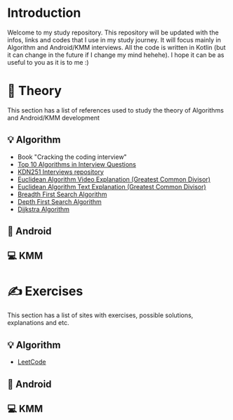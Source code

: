 # Introduction
Welcome to my study repository. This repository will be updated with the infos, links and codes that I use in my study journey. It will focus mainly in Algorithm and Android/KMM interviews. All the code is written in Kotlin (but it can change in the future if I change my mind hehehe). I hope it can be as useful to you as it is to me :)

# 📝 Theory
This section has a list of references used to study the theory of Algorithms and Android/KMM development

## 💡 Algorithm
- Book "Cracking the coding interview"
- [Top 10 Algorithms in Interview Questions](https://www.geeksforgeeks.org/top-10-algorithms-in-interview-questions/)
- [KDN251 Interviews repository](https://github.com/kdn251/interviews#graph-algorithms)
- [Euclidean Algorithm Video Explanation (Greatest Common Divisor)](https://www.youtube.com/watch?v=fwuj4yzoX1o)
- [Euclidean Algorithm Text Explanation (Greatest Common Divisor)](https://pt.khanacademy.org/computing/computer-science/cryptography/modarithmetic/a/the-euclidean-algorithm)
- [Breadth First Search Algorithm](https://www.youtube.com/watch?v=QRq6p9s8NVg&t=200s)
- [Depth First Search Algorithm](https://www.youtube.com/watch?v=iaBEKo5sM7w)
- [Dijkstra Algorithm](https://www.youtube.com/watch?v=pVfj6mxhdMw&t=10s)

## 📱 Android

## 💻 KMM

# ✍️ Exercises
This section has a list of sites with exercises, possible solutions, explanations and etc.

## 💡 Algorithm
- [LeetCode](https://leetcode.com)
  
## 📱 Android

## 💻 KMM
